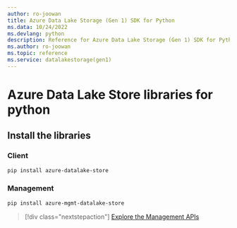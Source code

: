 ```yaml
---
author: ro-joowan
title: Azure Data Lake Storage (Gen 1) SDK for Python
ms.data: 10/24/2022
ms.devlang: python
description: Reference for Azure Data Lake Storage (Gen 1) SDK for Python
ms.author: ro-joowan
ms.topic: reference
ms.service: datalakestorage(gen1)
---
```

# Azure Data Lake Store libraries for python

## Install the libraries
### Client

```bash
pip install azure-datalake-store
```

### Management

```bash
pip install azure-mgmt-datalake-store
```
> [!div class="nextstepaction"]
> [Explore the Management APIs](/python/api/overview/azure/datalakestore/management)